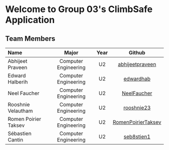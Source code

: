 # Welcome to Group 03's ClimbSafe Application

## Team Members 
| Name| Major| Year |Github|
| :--- |:---:| :---:| :---:|
|Abhijeet Praveen | Computer Engineering|U2| [abhijeetpraveen](https://github.com/abhijeetpraveen)|
|Edward Halberih     | Computer Engineering|U2|[edwardhab](https://github.com/edwardhab)|
|Neel Faucher | Computer Engineering| U2|[NeelFaucher](https://github.com/NeelFaucher)|
|Rooshnie Velautham    | Computer Engineering| U2|[rooshnie23](https://github.com/rooshnie23)|
|Romen Poirier Taksev | Computer Engineering|U2|[RomenPoirierTaksev](https://github.com/RomenPoirierTaksev)|
|Sébastien Cantin    | Computer Engineering |U2 |[seb8stien1](https://github.com/seb8stien1)|
